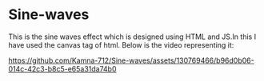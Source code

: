 # Sine-waves
This is the sine waves effect which is designed using HTML and JS.In this I have used the canvas tag of html.
Below is the video representing it:


https://github.com/Kamna-712/Sine-waves/assets/130769466/b96d0b06-014c-42c3-b8c5-e65a31da74b0


